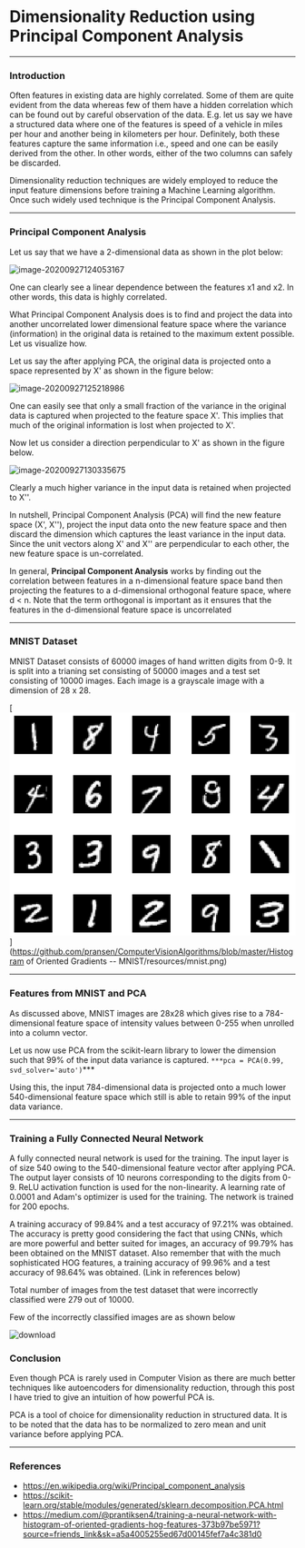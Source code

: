 # Dimensionality Reduction using Principal Component Analysis

------

### Introduction

Often features in existing data are highly correlated. Some of them are quite evident from the data whereas few of them have a hidden correlation which can be found out by careful observation of the data. E.g. let us say we have a structured data where one of the features is speed of a vehicle in miles per hour and another being in kilometers per hour. Definitely, both these features capture the same information i.e., speed and one can be easily derived from the other. In other words, either of the two columns can safely be discarded. 

Dimensionality reduction techniques are widely employed to reduce the input feature dimensions before training a Machine Learning algorithm. Once such widely used technique is the Principal Component Analysis.

------

### Principal Component Analysis

Let us say that we have a 2-dimensional data as shown in the plot below:

![image-20200927124053167](C:\Users\H362144\AppData\Roaming\Typora\typora-user-images\image-20200927124053167.png)

One can clearly see a linear dependence between the features x1 and x2. In other words, this data is highly correlated. 

What Principal Component Analysis does is to find and project the data into another uncorrelated lower dimensional feature space where the variance (information) in the original data is retained to the maximum extent possible. Let us visualize how.

Let us say the after applying PCA, the original data is projected onto a space represented by X' as shown in the figure below:

![image-20200927125218986](C:\Users\H362144\AppData\Roaming\Typora\typora-user-images\image-20200927125218986.png)

One can easily see that only a small fraction of the variance in the original data is captured when projected to the feature space X'. This implies that much of the original information is lost when projected to X'. 

Now let us consider a direction perpendicular to X' as shown in the figure below.

![image-20200927130335675](C:\Users\H362144\AppData\Roaming\Typora\typora-user-images\image-20200927130335675.png)



Clearly a much higher variance in the input data is retained when projected to X''. 

In nutshell, Principal Component Analysis (PCA) will find the new feature space (X', X''), project the input data onto the new feature space and then discard the dimension which captures the least variance in the input data. Since the unit vectors along X' and X'' are perpendicular to each other, the new feature space is un-correlated. 

In general, **Principal Component Analysis** works by finding out the correlation between features in a n-dimensional feature space band then projecting the features to a d-dimensional orthogonal feature space, where d < n. Note that the term orthogonal is important as it ensures that the features in the d-dimensional feature space is uncorrelated

------

### MNIST Dataset

MNIST Dataset consists of 60000 images of hand written digits from 0-9. It is split into a trianing set consisting of 50000 images and a test set consisting of 10000 images. Each image is a grayscale image with a dimension of 28 x 28.

[![drawing](https://github.com/pransen/ComputerVisionAlgorithms/raw/master/Histogram%20of%20Oriented%20Gradients%20--%20MNIST/resources/mnist.png)](https://github.com/pransen/ComputerVisionAlgorithms/blob/master/Histogram of Oriented Gradients -- MNIST/resources/mnist.png)



------

### Features from MNIST and PCA

As discussed above, MNIST images are 28x28 which gives rise to a 784-dimensional feature space of intensity values between 0-255 when unrolled into a column vector. 

Let us now use PCA from the scikit-learn library to lower the dimension such that 99% of the input data variance is captured.
`***pca = PCA(0.99, svd_solver='auto')`***

Using this, the input 784-dimensional data is projected onto a much lower 540-dimensional feature space which still is able to retain 99% of the input data variance.

------

### Training a Fully Connected Neural Network

A fully connected neural network is used for the training. The input layer is of size 540 owing to the 540-dimensional feature vector after applying PCA. The output layer consists of 10 neurons corresponding to the digits from 0-9. ReLU activation function is used for the non-linearity. A learning rate of 0.0001 and Adam's optimizer is used for the training. The network is trained for 200 epochs.

A training accuracy of 99.84% and a test accuracy of 97.21% was obtained. 
The accuracy is pretty good considering the fact that using CNNs, which are more powerful and better suited for images, an accuracy of 99.79% has been obtained on the MNIST dataset.
Also remember that with the much sophisticated HOG features, a training accuracy of 99.96% and a test accuracy of 98.64% was obtained. (Link in references below)

Total number of images from the test dataset that were incorrectly classified were 279 out of 10000.

Few of the incorrectly classified images are as shown below

![download](C:\Users\H362144\Desktop\download.png)

### Conclusion

Even though PCA is rarely used in Computer Vision as there are much better techniques like autoencoders for dimensionality reduction, through this post I have tried to give an intuition of how powerful PCA is. 

PCA is a tool of choice for dimensionality reduction in structured data. It is to be noted that the data has to be normalized to zero mean and unit variance before applying PCA. 

------

### References

- https://en.wikipedia.org/wiki/Principal_component_analysis
- https://scikit-learn.org/stable/modules/generated/sklearn.decomposition.PCA.html
- https://medium.com/@prantiksen4/training-a-neural-network-with-histogram-of-oriented-gradients-hog-features-373b97be5971?source=friends_link&sk=a5a4005255ed67d00145fef7a4c381d0
